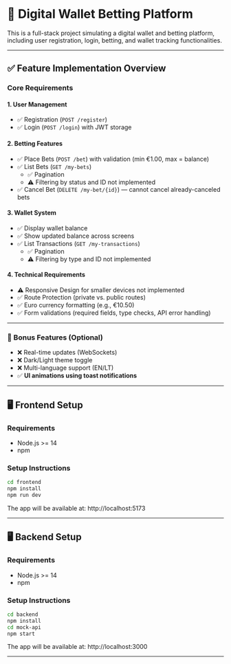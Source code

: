 # 🎰 Digital Wallet Betting Platform

This is a full-stack project simulating a digital wallet and betting platform, including user registration, login, betting, and wallet tracking functionalities.

---

## ✅ Feature Implementation Overview

### Core Requirements

#### 1. User Management

- ✅ Registration (`POST /register`)
- ✅ Login (`POST /login`) with JWT storage

#### 2. Betting Features

- ✅ Place Bets (`POST /bet`) with validation (min €1.00, max = balance)
- ✅ List Bets (`GET /my-bets`)
  - ✅ Pagination
  - ⚠️ Filtering by status and ID not implemented
- ✅ Cancel Bet (`DELETE /my-bet/{id}`) — cannot cancel already-canceled bets

#### 3. Wallet System

- ✅ Display wallet balance
- ✅ Show updated balance across screens
- ✅ List Transactions (`GET /my-transactions`)
  - ✅ Pagination
  - ⚠️ Filtering by type and ID not implemented

#### 4. Technical Requirements

- ⚠️ Responsive Design for smaller devices not implemented
- ✅ Route Protection (private vs. public routes)
- ✅ Euro currency formatting (e.g., €10.50)
- ✅ Form validations (required fields, type checks, API error handling)

---

### 🌟 Bonus Features (Optional)

- ❌ Real-time updates (WebSockets)
- ❌ Dark/Light theme toggle
- ❌ Multi-language support (EN/LT)
- ✅ **UI animations using toast notifications**

---

## 🖥️ Frontend Setup

### Requirements

- Node.js >= 14
- npm

### Setup Instructions

```bash
cd frontend
npm install
npm run dev
```

The app will be available at: http://localhost:5173

---

## 🖥️ Backend Setup

### Requirements

- Node.js >= 14
- npm

### Setup Instructions

```bash
cd backend
npm install
cd mock-api
npm start
```

The app will be available at: http://localhost:3000

---
